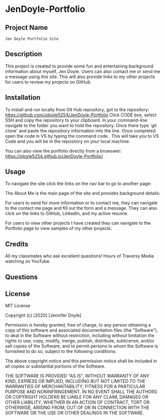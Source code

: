 # JenDoyle-Portfolio
## Project Name 
    Jen Doyle Portfolio Site 
    
## Description 
This project is created to provide some fun and entertaining background information about myself, Jen Doyle.  Users can also contact me or  send me a message using this site.  This will also  provide links to my other projects for users to review my projects on GitHub.    

## Installation
To install and run locally from Git Hub repository, got to the repository: https://github.com/Jdoyle5254/JenDoyle-Portfolio
 Click CODE box, select SSH and copy the repository to your clipboard. In your command-line navigate to the folder you want to hold the repository. Once there type 'git clone' and paste the repositiory information into the line. Once completed open the code in VS by typing the command code . This will take you to VS Code and you will be in the repository on your local machine.

 You can also view the portfolio directly from a browswer: https://jdoyle5254.github.io/JenDoyle-Portfolio/

## Usage
To navigate the site click the links on the nav bar to go to another page:

 

The About Me is the main page of the site and provides background details:

 
For users to send for more information or to contact me, they can navigate to the contact me page and fill out the form and a message.  They can also click on the links to GitHub, LinkedIn, and my active resume.  

 

For users to view other projects I have created they can navigate to the Portfolio page to view samples of my other projects:
 

## Credits
All my classmates who ask excellent questions!  Hours of Traversy Media watching on YouTube.   

## Questions


## License
MIT License

Copyright (c) [2020] [Jennifer Doyle]

Permission is hereby granted, free of charge, to any person obtaining a copy
of this software and associated documentation files (the "Software"), to deal
in the Software without restriction, including without limitation the rights
to use, copy, modify, merge, publish, distribute, sublicense, and/or sell
copies of the Software, and to permit persons to whom the Software is
furnished to do so, subject to the following conditions:

The above copyright notice and this permission notice shall be included in all
copies or substantial portions of the Software.

THE SOFTWARE IS PROVIDED "AS IS", WITHOUT WARRANTY OF ANY KIND, EXPRESS OR
IMPLIED, INCLUDING BUT NOT LIMITED TO THE WARRANTIES OF MERCHANTABILITY,
FITNESS FOR A PARTICULAR PURPOSE AND NONINFRINGEMENT. IN NO EVENT SHALL THE
AUTHORS OR COPYRIGHT HOLDERS BE LIABLE FOR ANY CLAIM, DAMAGES OR OTHER
LIABILITY, WHETHER IN AN ACTION OF CONTRACT, TORT OR OTHERWISE, ARISING FROM,
OUT OF OR IN CONNECTION WITH THE SOFTWARE OR THE USE OR OTHER DEALINGS IN THE
SOFTWARE.